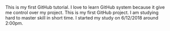 This is my first GitHub tutorial.
I love to learn GitHub system because it give me control over my project.
This is my first GitHub project. I am studying hard to master skill in short time. I started my study on 6/12/2018 around 2:00pm.
